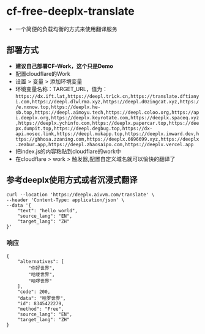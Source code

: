 # cf-free-deeplx-translate

- 一个简便的负载均衡的方式来使用翻译服务

## 部署方式

- **建议自己部署CF-Work，这个只是Demo**
- 配置cloudflare的Work
- 设置 > 变量 > 添加环境变量
- 环境变量名称：TARGET_URL，值为：`https://dx.ift.lat,https://deepl.tr1ck.cn,https://translate.dftianyi.com,https://deepl.dlwlrma.xyz,https://deepl.d0zingcat.xyz,https://e.nxnow.top,https://deeplx.he-sb.top,https://deepl.aimoyu.tech,https://deepl.coloo.org,https://api.deeplx.org,https://deeplx.keyrotate.com,https://deeplx.spaceq.xyz,https://deeplx.ychinfo.com,https://deeplx.papercar.top,https://deepx.dumpit.top,https://deepl.degbug.top,https://dx-api.nosec.link,https://deepl.mukapp.top,https://deeplx.imward.dev,https://ghhosa.zzaning.com,https://deeplx.6696699.xyz,https://deeplx.zeabur.app,https://deepl.zhaosaipo.com,https://deeplx.vercel.app`
- 把index.js的内容粘贴到cloudflare的work中
- 在cloudflare > work > 触发器,配置自定义域名就可以愉快的翻译了


## 参考deeplx使用方式或者沉浸式翻译

```Shell
curl --location 'https://deeplx.aivvm.com/translate' \
--header 'Content-Type: application/json' \
--data '{
    "text": "hello world",
    "source_lang": "EN",
    "target_lang": "ZH"
}'
```

### 响应

```Body
{
    "alternatives": [
        "你好世界",
        "哈喽世界",
        "哈啰世界"
    ],
    "code": 200,
    "data": "哈罗世界",
    "id": 8345422279,
    "method": "Free",
    "source_lang": "EN",
    "target_lang": "ZH"
}
```

